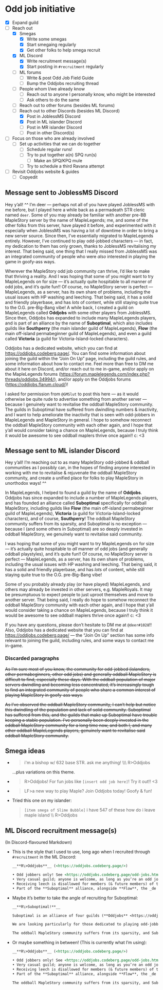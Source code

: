 # Odd job initiative

- [x] Expand guild
- [ ] Reach out
    - [x] Smegas
        - [x] Write some smegas
        - [x] Start smegaing regularly
        - [x] Get other folks to help smega recruit
    - [x] ML Discord
        - [x] Write recruitment message(s)
        - [x] Start posting in `#recruitment` regularly
    - [ ] ML forums
        - [ ] Write & post Odd Job Field Guide
        - [ ] Bump the Oddjobs recruiting thread
    - [ ] People whom I/we already know
        - [ ] Reach out to anyone I personally know, who might be interested
        - [ ] Ask others to do the same
    - [ ] Reach out to other forums (besides ML forums)
    - [ ] Reach out to other Discords (besides ML Discord)
        - [x] Post in JoblessMS Discord
        - [x] Post in ML islander Discord
        - [ ] Post in MR islander Discord
        - [ ] Post in other Discord(s)
- [ ] Focus on those who are already involved
    - [ ] Set up activities that we can do together
        - [ ] Schedule regular runs!
        - [ ] Try to put together a(n) SPQ run(s)
            - [ ] Make an SPQ/KPQ mule
        - [ ] Try to schedule a third Ravana attempt
- [ ] Revisit Oddjobs website & guides
    - [ ] Copyedit

## Message sent to JoblessMS Discord

Hey y’all! ^^ I’m deer — perhaps not all of you have played JoblessMS with me before, but I played here a while back as a permadeath STR cleric named `deer`. Some of you may already be familiar with another pre-BB MapleStory server by the name of MapleLegends; me, and some of the other folks from this server, have played it before, and experimented with it especially when JoblessMS was having a lot of downtime in order to bring a new server source. Since then, I’ve essentially migrated to MapleLegends entirely. However, I’ve continued to play odd-jobbed characters — in fact, my dedication to them has only grown, thanks to JoblessMS revitalising my interest. That being said, one thing that I really missed from JoblessMS was an integrated community of people who were _also_ interested in playing the game in goofy-ass ways.

Wherever the MapleStory odd job community can thrive, I’d like to make that thriving a reality. And I was hoping that some of you might want to try MapleLegends on for size — it’s actually quite hospitable to all manner of odd jobs, and it’s quite fun!! Of course, no MapleStory server is perfect — MapleLegends, as a server, has its own share of problems, including the usual issues with HP washing and leeching. That being said, it has a solid and friendly playerbase, and has _lots_ of content, while still staying quite true to the O.G. pre-Big-Bang vibe! A while back, I created a guild on MapleLegends called **Oddjobs** with some other players from JoblessMS. Since then, Oddjobs has expanded to include many MapleLegends players, and is part of an alliance by the name of **Suboptimal**, which also includes guilds like **Southperry** (the main islander guild of MapleLegends), **Flow** (the main off-island permabeginner guild of MapleLegends), and even a guild called **Victoria** (a guild for Victoria-Island-locked characters).

Oddjobs has a dedicated website, which you can find at <https://oddjobs.codeberg.page/>. You can find some information about joining the guild within the “Join On Up” page, including the guild rules, and some information about how to contact me. Feel more than free to DM me about it here on Discord, and/or reach out to me in-game, and/or apply on the MapleLegends forums (<https://forum.maplelegends.com/index.php?threads/oddjobs.34994/>), and/or apply on the Oddjobs forums (<https://oddjobs.flarum.cloud/>)!

I asked for permission from `@GMSlut` to post this here — as it would otherwise be quite rude to advertise something from another server — because I genuinely want to revitalise the oddball MapleStory community. The guilds in Suboptimal have suffered from dwindling numbers & inactivity, and I want to help ameliorate the inactivity that is seen with odd-jobbers in MapleLegends and MapleStory in general. I hope to somehow reconnect the oddball MapleStory community with each other again, and I hope that y’all would consider taking a chance on MapleLegends, because I truly think it would be awesome to see oddball maplers thrive once again!! c: \<3

## Message sent to ML islander Discord

Hey y’all! I’m reaching out to as many MapleStory odd-jobbed & oddball communities as I possibly can, in the hopes of finding anyone interested in working with me to revitalise & rejuvenate the oddball MapleStory community, and create a unified place for folks to play MapleStory in unorthodox ways! ^^

In MapleLegends, I helped to found a guild by the name of **Oddjobs**. Oddjobs has since expanded to include a number of MapleLegends players, and has founded an alliance called **Suboptimal** specifically for oddball MapleStory, including guilds like **Flow** (the main off-island permabeginner guild of MapleLegends), **Victoria** (a guild for Victoria-Island-locked characters), and of course, **Southperry**! The oddball MapleStory community suffers from its sparsity, and Suboptimal is no exception — because I (and some others in Suboptimal) are so deeply invested in oddball MapleStory, we genuinely want to revitalise said community.

I was hoping that some of you might want to try MapleLegends on for size — it’s actually quite hospitable to _all_ manner of odd jobs (and generally oddball playstyles), and it’s quite fun!! Of course, no MapleStory server is perfect — MapleLegends, as a server, has its own share of problems, including the usual issues with HP washing and leeching. That being said, it has a solid and friendly playerbase, and has _lots_ of content, while still staying quite true to the O.G. pre-Big-Bang vibe!

Some of you probably already play (or have played) MapleLegends, and others may already be invested in other servers, e.g. MapleRoyals. It may be presumptuous to expect people to just uproot themselves and move to another server. That being said, I really do hope to somehow reconnect the oddball MapleStory community with each other again, and I hope that y’all would consider taking a chance on MapleLegends, because I truly think it would be awesome to see oddball maplers thrive once again!! c: \<3

If you have any questions, please don’t hesitate to DM me at `@deer#1028`!! Also, Oddjobs has a dedicated website that you can find at <https://oddjobs.codeberg.page/> — the “Join On Up” section has some info relevant to joining the guild, including rules, and some ways to contact me in-game.

### Discarded paragraphs

~~As I’m sure most of you know, the community for odd-jobbed (islanders, other permabeginners, other odd jobs) and generally oddball MapleStory is difficult to find, especially these days. With the oddball population of major servers dwindling and becoming less concentrated, it’s increasingly tough to find an integrated community of people who share a common interest of playing MapleStory in goofy-ass ways.~~

~~As I’ve observed the oddball MapleStory community, I can’t help but notice this dwindling of the population and lack of solid community. Suboptimal has suffered from this, and the guilds that make up Suboptimal have trouble keeping a stable population. I’ve personally been deeply invested in the oddball MapleStory community for a long time now, and both I, and many other oddball MapleLegends players, genuinely want to revitalise said oddball MapleStory community.~~

## Smega ideas

- > i'm a bishop w/ 632 base STR. ask me anything! \\\\\\ R\>Oddjobs

  …plus variations on this theme.
- > R\>Oddjobs! For fun jobs like `[insert odd job here]`! Try it out!! \<3
- > LF\>a new way to play Maple? Join Oddjobs today! Goofy & fun!
- Tried this one on my islander:

  > `[item smega of Slime Bubble]` i have 547 of these how do i leave maple island \\\\ R\>Oddjobs

## ML Discord recruitment message(s)

(In Discord-flavoured Markdown)

- This is the style that I used to use, long ago when I recruited through `#recruitment` in the ML Discord:

  ```markdown
  __**R\>Oddjobs**__ (<https://oddjobs.codeberg.page/>)

  • Odd jobbers only! See <https://oddjobs.codeberg.page/odd-jobs.html> for a (non-exhaustive) list of a few of them.
  • Very casual guild; anyone is welcome, as long as you’re an odd job!
  • Receiving leech is disallowed for members (& future members) of the guild.
  • Part of the **Suboptimal** alliance, alongside **Flow**, the _de facto_ off-island permabeginner guild of ML, & **Southperry**, the largest islander guild of ML!
  ```

- Maybe it’s better to take the angle of recruiting for Suboptimal:

  ```markdown
  __**R\>Suboptimal!**__

  Suboptimal is an alliance of four guilds (**Oddjobs** <https://oddjobs.codeberg.page/>, **Southperry**, **Flow**, & **Victoria**) seeking to promote oddball MapleStory!

  We are looking particularly for those dedicated to playing odd-jobbed characters like permabeginners, islanders, STR mages, & HP warriors (see <https://oddjobs.codeberg.page/odd-jobs.html> for a non-exhaustive list of a few odd jobs). Southperry is dedicated to islanders & campers, Flow is dedicated mostly to off-island permabeginners, and Oddjobs is dedicated to any type of odd job! We also have Victoria, which is dedicated to Victoria-Island-locked (but not necessarily odd) characters :)

  The oddball MapleStory community suffers from its sparsity, and Suboptimal is no exception — because I (and some others in Suboptimal) are so deeply invested in oddball MapleStory, we genuinely want to revitalise said community. So, we humbly ask anyone interested to give some real consideration to joining us, and helping to form a fun community together that preserves oddball MapleStory!! \<3
  ```

- Or maybe something in between! (This is currently what I’m using):

  ```markdown
  __**R\>Oddjobs**__ (<https://oddjobs.codeberg.page/>)

  • Odd jobbers only! See <https://oddjobs.codeberg.page/odd-jobs.html> for a (non-exhaustive) list of a few of them.
  • Very casual guild; anyone is welcome, as long as you’re an odd job!
  • Receiving leech is disallowed for members (& future members) of the guild.
  • Part of the **Suboptimal** alliance, alongside **Flow**, the _de facto_ off-island permabeginner guild of ML, & **Southperry**, the largest islander guild of ML!

  The oddball MapleStory community suffers from its sparsity, and Suboptimal is no exception — because I (and some others in Suboptimal) are so deeply invested in oddball MapleStory, we genuinely want to revitalise said community. So, we humbly ask anyone interested to give some real consideration to joining us, and helping to form a fun community together that preserves oddball MapleStory!! \<3
  ```
